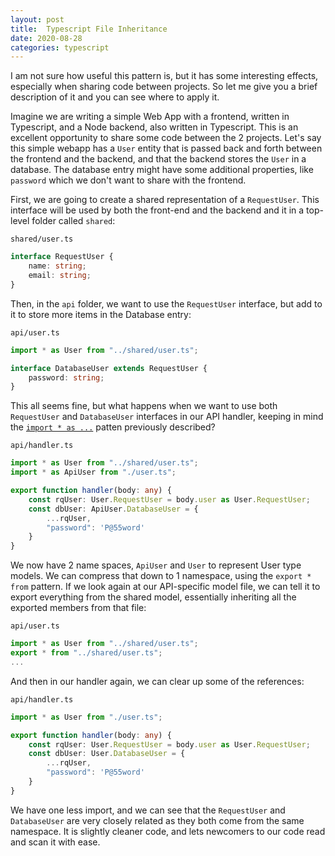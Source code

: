 ```yaml
---
layout: post
title:  Typescript File Inheritance
date: 2020-08-28
categories: typescript
---
```


I am not sure how useful this pattern is, but it has some interesting effects, especially when sharing code between projects. So let me give you a brief description of it and you can see where to apply it.

Imagine we are writing a simple Web App with a frontend, written in Typescript, and a Node backend, also written in Typescript. This is an excellent opportunity to share some code between the 2 projects. Let's say this simple webapp has a `User` entity that is passed back and forth between the frontend and the backend, and that the backend stores the `User` in a database. The database entry might have some additional properties, like `password` which we don't want to share with the frontend.

First, we are going to create a shared representation of a `RequestUser`. This interface will be used by both the front-end and the backend and it in a top-level folder called `shared`:

`shared/user.ts`

```typescript
interface RequestUser {
    name: string;
    email: string;
}
```

Then, in the `api` folder, we want to use the `RequestUser` interface, but add to it to store more items in the Database entry:

`api/user.ts`

```typescript
import * as User from "../shared/user.ts";

interface DatabaseUser extends RequestUser {
    password: string;
}
```

This all seems fine, but what happens when we want to use both `RequestUser` and `DatabaseUser` interfaces in our API handler, keeping in mind the [`import * as ...`](https://www.jx0.uk/typescript/2020/06/27/typescript-star-as.html) patten previously described?

`api/handler.ts`

```typescript
import * as User from "../shared/user.ts";
import * as ApiUser from "./user.ts";

export function handler(body: any) {
    const rqUser: User.RequestUser = body.user as User.RequestUser;
    const dbUser: ApiUser.DatabaseUser = {
        ...rqUser,
        "password": 'P@55word'
    }
}
```

We now have 2 name spaces, `ApiUser` and `User` to represent User type models. We can compress that down to 1 namespace, using the `export * from` pattern. If we look again at our API-specific model file, we can tell it to export everything from the shared model, essentially inheriting all the exported members from that file:

`api/user.ts`

```typescript
import * as User from "../shared/user.ts";
export * from "../shared/user.ts";
...
```

And then in our handler again, we can clear up some of the references:

`api/handler.ts`

```typescript
import * as User from "./user.ts";

export function handler(body: any) {
    const rqUser: User.RequestUser = body.user as User.RequestUser;
    const dbUser: User.DatabaseUser = {
        ...rqUser,
        "password": 'P@55word'
    }
}
```

We have one less import, and we can see that the `RequestUser` and `DatabaseUser` are very closely related as they both come from the same namespace. It is slightly cleaner code, and lets newcomers to our code read and scan it with ease.